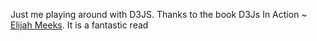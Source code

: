 Just me playing around with D3JS. Thanks to the book D3Js In Action ~ [Elijah Meeks](https://www.linkedin.com/in/elijah-meeks/). It is a fantastic read
